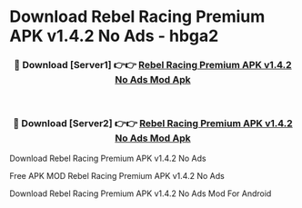 # Download Rebel Racing Premium APK v1.4.2 No Ads - hbga2



<div align="center">
<h3>🔴 Download [Server1] 👉👉 <a href="https://momento.my/?title=Rebel_Racing_Premium_APK_v1.4.2_No_Ads">Rebel Racing Premium APK v1.4.2 No Ads Mod Apk</a></h3><br>

<h3>🔴 Download [Server2] 👉👉 <a href="https://momento.my/?title=Rebel_Racing_Premium_APK_v1.4.2_No_Ads">Rebel Racing Premium APK v1.4.2 No Ads Mod Apk</a></h3>
</div>



Download Rebel Racing Premium APK v1.4.2 No Ads 

Free APK MOD Rebel Racing Premium APK v1.4.2 No Ads 

Download Rebel Racing Premium APK v1.4.2 No Ads Mod For Android
